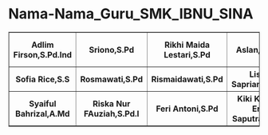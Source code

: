 # Nama-Nama_Guru_SMK_IBNU_SINA
<!DOCTYPE html>
<html>
<head>
  <title>Nama-nama Guru SMK IBNU SINA KOTA BATAM</title>
  </head>
  <body>
  <table border="1">
  <tr>
    <th>Adlim Firson,S.Pd.Ind</th>
    <th>Sriono,S.Pd</th>
    <th>Rikhi Maida Lestari,S.Pd</th>
    <th>Aslan,S.Ag</th>
    <th>Drs.YASRIL</th>
    <th>DARNIS,S.Pd</th>
    <th>Doni Isnu Wardana,S.E</th>
    <th>Yuli Africi,S.T</th>
    <th>Joko Santoso</th>
    <th>Sarwono Edi,S.Pd</th>
    <th>Adi Yosra,S.Pd</th>
    <th>Angga Geovano Putra,S.Kom</th>
</tr>
  <tr>
    <th>Sofia Rice,S.S</th>
    <th>Rosmawati,S.Pd</th>
    <th>Rismaidawati,S.Pd</th>
    <th>Lisa Sapriani,S.Pd</th>
    <th>Sabianri Albi,S.Pd</th>
    <th>Elda Lumaisa,S.Pd</th>
    <th>Sumarhadi,S.Ip</th>
    <th>Vitno Adrian,S.Pd</th>
    <th>Megawati,S.Pd</th>
    <th>Ramayana,S.Pd</th>
    <th>Diatul Iqbal,S.Kom</th>
  </tr>
  <tr>
    <th>Syaiful Bahrizal,A.Md</th>
    <th>Riska Nur FAuziah,S.Pd.I</th>
    <th>Feri Antoni,S.Pd</th>
    <th>Kiki Krista Eri Saputra,S.Pd</th>
    <th>Norimar Junita,S.Pd</th>
    <th>Jaka Utama</th>
    <th>Desryan Hildayana,S.Pd,M.Pd.E</th>
    <th>Robin Japika,S.Pd</th>
    <th>Jefri Pradana,S.kom</th>
    <th>Kemal B. Wibisana,S.F</th>
    <th>Syamsul Bahri,S.Pd</th>
  </tr>
</body>
</html>

